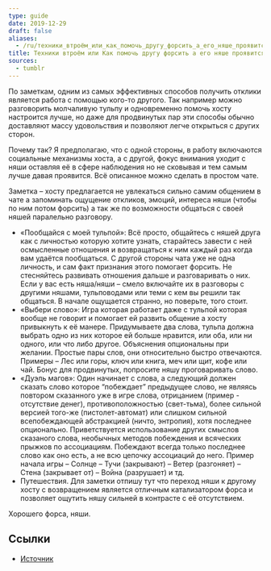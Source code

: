```yaml
---
type: guide
date: 2019-12-29
draft: false
aliases:
  - /ru/техники_втроём_или_как_помочь_другу_форсить_а_его_няше_проявится
title: Техники втроём или Как помочь другу форсить а его няше проявится
sources:
  - tumblr
---
```

По заметкам, одним из самых эффективных способов получить отклики является работа с помощью кого-то другого. Так например можно разговорить молчаливую тульпу и одновременно помочь хосту настроится лучше, но даже для продвинутых пар эти способы обычно доставляют массу удовольствия и позволяют легче открыться с других сторон.

Почему так? Я предполагаю, что с одной стороны, в работу включаются социальные механизмы хоста, а с другой, фокус внимания уходит с няши оставляя её в сфере наблюдения но не сковывая и тем самым лучше давая проявится. Всё описанное можно сделать в простом чате.

Заметка – хосту предлагается не увлекаться сильно самим общением в чате а запоминать ощущение откликов, эмоций, интереса няши (чтобы по ним потом форсить) а так же по возможности общаться с своей няшей паралельно разговору.

- «Пообщайся с моей тульпой»: Всё просто, общайтесь с няшей друга как с личностью которую хотите узнать, старайтесь завести с ней осмысленные отношения и возвращаться к ним каждый раз когда вам удаётся пообщаться. С другой стороны чата уже не одна личность, и сам факт признания этого помогает форсить. Не стесняйтесь развивать отношения дальше и разговаривать о них. Если у вас есть няша/няши – смело включайте их в разговоры с другими няшами, тульповодами или теми с кем вы решили так общаться. В начале ощущается странно, но поверьте, того стоит.
- «Выбери слово»: Игра которая работает даже с тульпой которая вообще не говорит и помогает ей развить общение а хосту привыкнуть к её манере. Придумываете два слова, тульпа должна выбрать одно из них которое ей больше нравится, или оба, или ни одного, или что либо другое. Объяснения опциональны при желании. Простые пары слов, они относительно быстро отвечаются. Примеры – Лес или горы, ключ или книга, меч или щит, кофе или чай. Бонус для продвинутых, попросите няшу проговаривать слово.
- «Дуэль магов»: Один начинает с слова, а следующий должен сказать слово которое “побеждает” предыдущее слово, не являясь повтором сказанного уже в игре слова, отрицанием (пример - отсутствие денег), противоположностью (свет-тьма), более сильной версией того-же (пистолет-автомат) или слишком сильной всепобеждающей абстракцией (ничто, энтропия), хотя последнее опционально. Приветствуется использование других смыслов сказаного слова, необычных методов побеждения и всяческих прыжков по ассоциациям. Побеждают всегда только последнее слово как оно есть, а не всю цепочку ассоциаций до него. Пример начала игры – Солнце – Тучи (закрывают) – Ветер (разгоняет) – Стена (закрывает от) – Война (разрушает) и тд.
- Путешествия. Для заметки отпишу тут что переход няши к другому хосту с возвращением является отличным катализатором форса и позволяет ощутить няшу сильней в контрасте с её отсутствием.

Хорошего форса, няши.

## Ссылки
* [Источник](https://foolstulpa.tumblr.com/post/69474509291)
